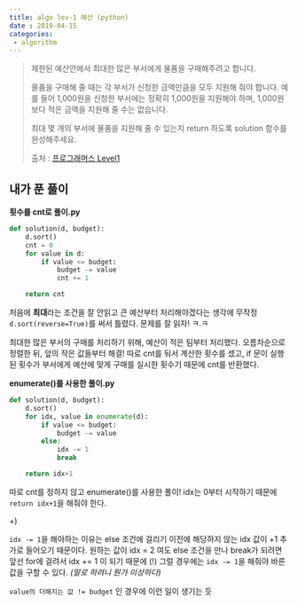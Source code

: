 ```yaml
---
title: algo lev-1 예산 (python)
date : 2019-04-15
categories:
 - algorithm
---
```






> 제한된 예산안에서 최대한 많은 부서에게 물품을 구매해주려고 합니다. 
>
> 물품을 구매해 줄 때는 각 부서가 신청한 금액만큼을 모두 지원해 줘야 합니다. 예를 들어 1,000원을 신청한 부서에는 정확히 1,000원을 지원해야 하며, 1,000원보다 적은 금액을 지원해 줄 수는 없습니다.
>
> 최대 몇 개의 부서에 물품을 지원해 줄 수 있는지 return 하도록 solution 함수를 완성해주세요.
>
> 
>
> 출처 : [프로그래머스 Level1](https://programmers.co.kr/learn/challenges?tab=all_challenges)





## 내가 푼 풀이



**횟수를 cnt로 풀이.py**

```python
def solution(d, budget):
    d.sort()
    cnt = 0
    for value in d:
        if value <= budget:
            budget -= value
            cnt += 1

    return cnt
```



처음에 **최대**라는 조건을 잘 안읽고 큰 예산부터 처리해야겠다는 생각에 무작정 `d.sort(reverse=True)`를 써서 틀렸다.  문제를 잘 읽자! ㅋ.ㅋ



최대한 많은 부서의 구매를 처리하기 위해, 예산이 적은 팀부터 처리했다. 오름차순으로 정렬한 뒤, 앞의 작은 값들부터 해결!  따로 cnt를 둬서 계산한 횟수를 셌고, if 문이 실행된 횟수가 부서에게 예산에 맞게 구매를 실시한 횟수기 때문에 cnt를 반환했다.





**enumerate()를 사용한 풀이.py**

```python
def solution(d, budget):
    d.sort()
    for idx, value in enumerate(d):
        if value <= budget:
            budget -= value
        else:
            idx -= 1
            break

    return idx+1
```



따로 cnt를 정하지 않고 enumerate()를 사용한 풀이!  idx는 0부터 시작하기 때문에 `return idx+1`을 해줘야 한다.



+) 

`idx -= 1`을 해야하는 이유는 else 조건에 걸리기 이전에 해당하지 않는 idx 값이 +1 추가로 들어오기 때문이다. 원하는 값이 idx = 2 여도 else 조건을 만나 break가 되려면 앞선 for에 걸려서 idx += 1 이 되기 때문에 (!)  그럴 경우에는 `idx -= 1`을 해줘야 바른 값을 구할 수 있다. _(말로 하려니 뭔가 이상하다)_

`value의 더해지는 값 != budget` 인 경우에 이런 일이 생기는 듯



